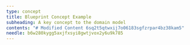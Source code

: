 ```yaml
---
type: concept
title: Blueprint Concept Example
subheading: A key concept to the domain model
contents: "# Modified Content 6sq2t5qtwxij7o06183sgfzrpar4bz38kam5"
needle: b6w280kygg5axjfxsyi8gwtjvox2y6u9k785
---
```


